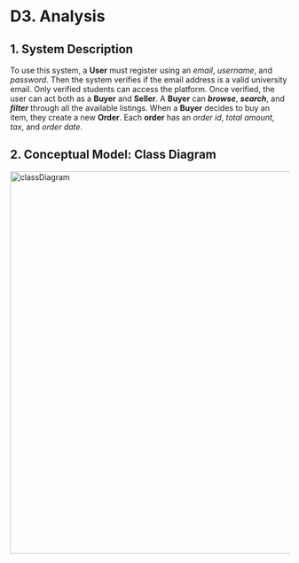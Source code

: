 # D3. Analysis
## 1. System Description

To use this system, a **User** must register using an *email*, *username*, and *password*. Then the system verifies if the email address is a valid university email. Only verified students can access the platform. Once verified, the user can act both as a **Buyer** and **Seller**. A **Buyer** can **_browse_**, **_search_**, and **_filter_** through all the available listings. When a **Buyer** decides to buy an item, they create a new **Order**. Each **order** has an *order id*, *total amount*, *tax*, and *order date*. 


## 2. Conceptual Model: Class Diagram 
<img width="998" height="690" alt="classDiagram" src="https://github.com/user-attachments/assets/b27fb8cf-5020-4a39-bdf0-0018bf82726d" />
